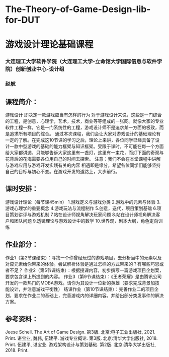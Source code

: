 # The-Theory-of-Game-Design-lib-for-DUT
# 游戏设计理论基础课程
### 大连理工大学软件学院（大连理工大学-立命馆大学国际信息与软件学院）创新创业中心-设计组
### 赵航
## 课程简介：
游戏设计
即决定一款游戏应当有怎样的行为
对于游戏设计来说，这些是一门综合的工程，是创意，心理学，艺术，技术，商业等等组成的一张网。就像大家的专业软件工程一样，它是一门系统性的工程，游戏设计师不是追求某一方面的极致，而是追求所有项目的综合。
通过本次课程，我们会让大家对游戏设计的基础理论有一定的了解。在完成这10节课的学习之后，理论上来讲，各位同学已经具备了设计一款中型游戏的基础的能力框架与知识框架。受限于课时，不可能在每一个方面给大家都讲透，只能够告诉大家这里有一盏灯，这里有一束花，而灯下面的奇观与花背后的花海需要各位用自己的时间去探索。
注意：我们不会在本堂课程中讲解与游戏应用与游戏开发实践有关的内容
相遇即是缘分，希望各位同学们能够坚持自己的目标与初心不变。在游戏开发的道路上，大步前行。
## 课时安排：
游戏设计理论（每节课45min）
1.游戏定义与游戏分类
2.游戏中的元素与体验
3.游戏心理学的重要概念
4.游戏玩法与流程制作
5.创意，迭代，项目策划基础
6.项目策划讲评与游戏机制
7.站在设计师视角解决玩家问题
8.站在设计师视角解决客户和团队问题
9.透镜理论与游戏设计中的数学
10.世界观，剧本大纲，角色定向训练
## 作业部分：
作业1（第2节课结束）：寻找一个你曾经玩过的游戏项目，去分析当中的元素以及对应元素给你带来的体验。尝试解析体验是通过怎样的方式带来的？有哪些巧思或者不足？
作业2（第5节课结束）：根据授课内容，初步撰写一篇游戏项目企划案，要求包含课上所提到的内容。
作业3（第9节课结束）：《王者荣耀》是由腾讯公司开发的一款热门的MOBA游戏。请你为其设计一位新的英雄（要求完成背景加技能设计，并注意游戏平衡性）
结课作业（第10节课结束）：完善作业二的项目企划，要求在作业二的基础上，完善游戏内的详细内容。并给出部分突发事件的解决方案。
## 参考资料：
Jeese Schell. The Art of Game Design. 第3版. 北京:电子工业出版社, 2021. Print.
谌宝业, 魏伟, 伍建平. 游戏专业概论. 第3版. 北京:清华大学出版社, 2018. Print.
伍建平, 谌宝业. 游戏架构设计与策划基础. 第2版. 北京:清华大学出版社, 2018. Print.
